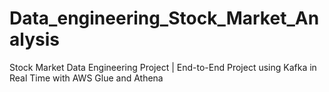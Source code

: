 # Data_engineering_Stock_Market_Analysis
Stock Market Data Engineering Project | End-to-End Project using Kafka in Real Time with AWS Glue and Athena
